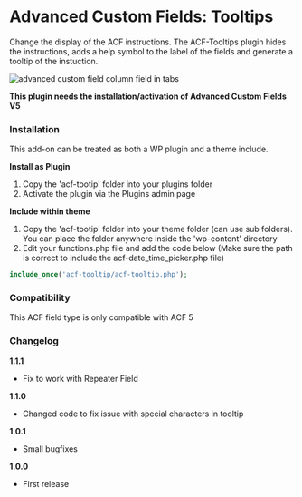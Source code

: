 # Advanced Custom Fields: Tooltips

Change the display of the ACF instructions. The ACF-Tooltips plugin hides the instructions, adds a help symbol to the label of the fields and generate a tooltip of the instuction.

![advanced custom field column field in tabs](http://www.dreihochzwo.de/download/acf-tooltip2.jpg)

**This plugin needs the installation/activation of Advanced Custom Fields V5**

### Installation

This add-on can be treated as both a WP plugin and a theme include.

**Install as Plugin**

1. Copy the 'acf-tootip' folder into your plugins folder
2. Activate the plugin via the Plugins admin page

**Include within theme**

1.	Copy the 'acf-tootip' folder into your theme folder (can use sub folders). You can place the folder anywhere inside the 'wp-content' directory
2.	Edit your functions.php file and add the code below (Make sure the path is correct to include the acf-date_time_picker.php file)

```php
include_once('acf-tooltip/acf-tooltip.php');
```

### Compatibility

This ACF field type is only compatible with ACF 5


### Changelog
**1.1.1**
* Fix to work with Repeater Field

**1.1.0**
* Changed code to fix issue with special characters in tooltip 

**1.0.1**
* Small bugfixes

**1.0.0**
* First release
